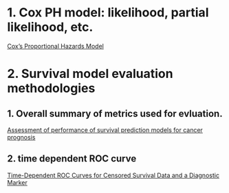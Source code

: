 
# 1. Cox PH model: likelihood, partial likelihood, etc.

[Cox’s Proportional Hazards Model](https://web.stanford.edu/~lutian/coursepdf/unitcox1.pdf)

# 2. Survival model evaluation methodologies
## 1. Overall summary of metrics used for evluation.
[Assessment of performance of survival prediction models for cancer prognosis](https://bmcmedresmethodol.biomedcentral.com/articles/10.1186/1471-2288-12-102)

## 2. time dependent ROC curve
[Time-Dependent ROC Curves for Censored
Survival Data and a Diagnostic Marker ](http://citeseerx.ist.psu.edu/viewdoc/download?doi=10.1.1.465.2850&rep=rep1&type=pdf)

